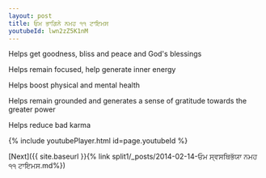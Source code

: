 ```yaml
---
layout: post
title: ਓਮ ਭਾਗਿਨੇ ਨਮਹ ੧੧ ਟਾਇਮਸ
youtubeId: lwn2zZ5K1nM
---
```

 
 
Helps get goodness, bliss and peace and God's blessings
 
Helps remain focused, help generate inner energy 
 
Helps boost physical and mental health 
 
Helps remain grounded and generates a sense of gratitude towards the greater power 
 
Helps reduce bad karma
 
 
 
 


{% include youtubePlayer.html id=page.youtubeId %}
 
[Next]({{ site.baseurl }}{% link  split1/_posts/2014-02-14-ਓਮ ਸ੍ਵਸਥਿਭੱਯਾ ਨਮਹ ੧੧ ਟਾਇਮਸ.md%})
 

